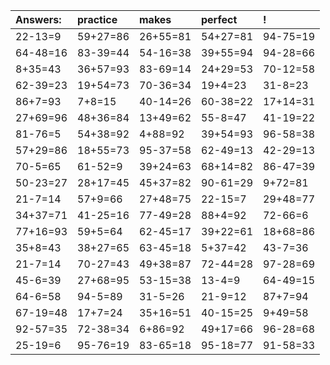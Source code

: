| Answers: | practice | makes | perfect | ! |
| :--- | :--- | :--- | :--- | :--- |
| 22-13=9 | 59+27=86 | 26+55=81 | 54+27=81 | 94-75=19 | 
| 64-48=16 | 83-39=44 | 54-16=38 | 39+55=94 | 94-28=66 | 
| 8+35=43 | 36+57=93 | 83-69=14 | 24+29=53 | 70-12=58 | 
| 62-39=23 | 19+54=73 | 70-36=34 | 19+4=23 | 31-8=23 | 
| 86+7=93 | 7+8=15 | 40-14=26 | 60-38=22 | 17+14=31 | 
| 27+69=96 | 48+36=84 | 13+49=62 | 55-8=47 | 41-19=22 | 
| 81-76=5 | 54+38=92 | 4+88=92 | 39+54=93 | 96-58=38 | 
| 57+29=86 | 18+55=73 | 95-37=58 | 62-49=13 | 42-29=13 | 
| 70-5=65 | 61-52=9 | 39+24=63 | 68+14=82 | 86-47=39 | 
| 50-23=27 | 28+17=45 | 45+37=82 | 90-61=29 | 9+72=81 | 
| 21-7=14 | 57+9=66 | 27+48=75 | 22-15=7 | 29+48=77 | 
| 34+37=71 | 41-25=16 | 77-49=28 | 88+4=92 | 72-66=6 | 
| 77+16=93 | 59+5=64 | 62-45=17 | 39+22=61 | 18+68=86 | 
| 35+8=43 | 38+27=65 | 63-45=18 | 5+37=42 | 43-7=36 | 
| 21-7=14 | 70-27=43 | 49+38=87 | 72-44=28 | 97-28=69 | 
| 45-6=39 | 27+68=95 | 53-15=38 | 13-4=9 | 64-49=15 | 
| 64-6=58 | 94-5=89 | 31-5=26 | 21-9=12 | 87+7=94 | 
| 67-19=48 | 17+7=24 | 35+16=51 | 40-15=25 | 9+49=58 | 
| 92-57=35 | 72-38=34 | 6+86=92 | 49+17=66 | 96-28=68 | 
| 25-19=6 | 95-76=19 | 83-65=18 | 95-18=77 | 91-58=33 | 
